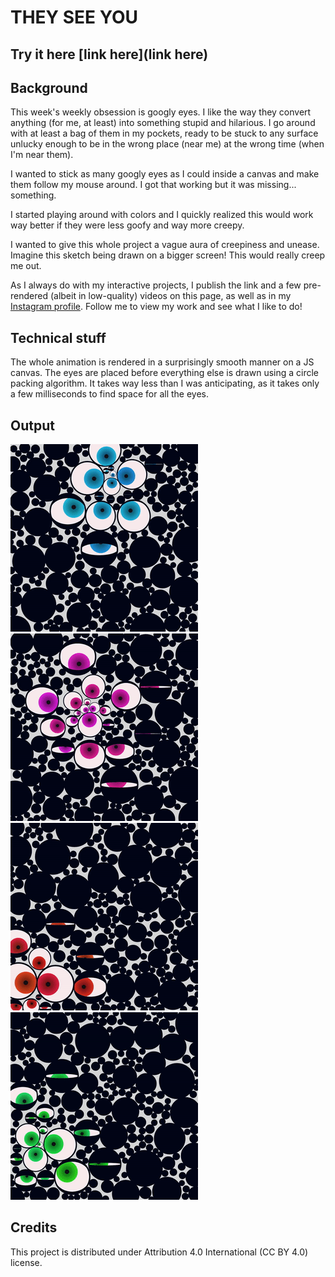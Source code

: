 # THEY SEE YOU

## Try it here [link here](link here)


## Background

This week's weekly obsession is googly eyes. I like the way they convert anything (for me, at least) into something stupid and hilarious. I go around with at least a bag of them in my pockets, ready to be stuck to any surface unlucky enough to be in the wrong place (near me) at the wrong time (when I'm near them).

I wanted to stick as many googly eyes as I could inside a canvas and make them follow my mouse around. I got that working but it was missing... something.

I started playing around with colors and I quickly realized this would work way better if they were less goofy and way more creepy.

I wanted to give this whole project a vague aura of creepiness and unease. Imagine this sketch being drawn on a bigger screen! This would really creep me out.

As I always do with my interactive projects, I publish the link and a few pre-rendered (albeit in low-quality) videos on this page, as well as in my [Instagram profile](https://instagram.com/lorossi97). Follow me to view my work and see what I like to do!

## Technical stuff

The whole animation is rendered in a surprisingly smooth manner on a JS canvas. The eyes are placed before everything else is drawn using a circle packing algorithm. It takes way less than I was anticipating, as it takes only a few milliseconds to find space for all the eyes.

## Output

![render-1](output/output-1/output.gif)
![render-2](output/output-2/output.gif)
![render-3](output/output-3/output.gif)
![render-4](output/output-4/output.gif)

## Credits

This project is distributed under Attribution 4.0 International (CC BY 4.0) license.
